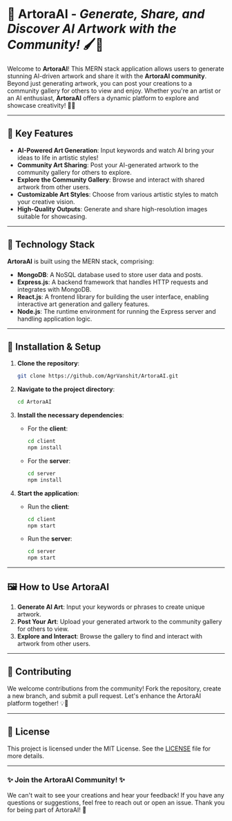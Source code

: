 # 🎨 **ArtoraAI** - *Generate, Share, and Discover AI Artwork with the Community!* 🖌️🤖

Welcome to **ArtoraAI**! This MERN stack application allows users to generate stunning AI-driven artwork and share it with the **ArtoraAI community**. Beyond just generating artwork, you can post your creations to a community gallery for others to view and enjoy. Whether you're an artist or an AI enthusiast, **ArtoraAI** offers a dynamic platform to explore and showcase creativity! 🚀✨

---

## 🧠 **Key Features**
- **AI-Powered Art Generation**: Input keywords and watch AI bring your ideas to life in artistic styles!
- **Community Art Sharing**: Post your AI-generated artwork to the community gallery for others to explore.
- **Explore the Community Gallery**: Browse and interact with shared artwork from other users.
- **Customizable Art Styles**: Choose from various artistic styles to match your creative vision.
- **High-Quality Outputs**: Generate and share high-resolution images suitable for showcasing.

---

## 🔧 **Technology Stack**

**ArtoraAI** is built using the MERN stack, comprising:

- **MongoDB**: A NoSQL database used to store user data and posts.
- **Express.js**: A backend framework that handles HTTP requests and integrates with MongoDB.
- **React.js**: A frontend library for building the user interface, enabling interactive art generation and gallery features.
- **Node.js**: The runtime environment for running the Express server and handling application logic.

---

## 🔧 **Installation & Setup**

1. **Clone the repository**:
    ```bash
    git clone https://github.com/AgrVanshit/ArtoraAI.git
    ```
2. **Navigate to the project directory**:
    ```bash
    cd ArtoraAI
    ```

3. **Install the necessary dependencies**:
    - For the **client**:
      ```bash
      cd client
      npm install
      ```
    - For the **server**:
      ```bash
      cd server
      npm install
      ```

4. **Start the application**:
    - Run the **client**:
      ```bash
      cd client
      npm start
      ```
    - Run the **server**:
      ```bash
      cd server
      npm start
      ```

---

## 🖼️ **How to Use ArtoraAI**

1. **Generate AI Art**: Input your keywords or phrases to create unique artwork.
2. **Post Your Art**: Upload your generated artwork to the community gallery for others to view.
3. **Explore and Interact**: Browse the gallery to find and interact with artwork from other users.

---

## 🌟 **Contributing**

We welcome contributions from the community! Fork the repository, create a new branch, and submit a pull request. Let's enhance the ArtoraAI platform together! 💡🤝

---

## 📜 **License**

This project is licensed under the MIT License. See the [LICENSE](LICENSE) file for more details.

---

### ✨ **Join the ArtoraAI Community!** ✨

We can't wait to see your creations and hear your feedback! If you have any questions or suggestions, feel free to reach out or open an issue. Thank you for being part of ArtoraAI! 💬
